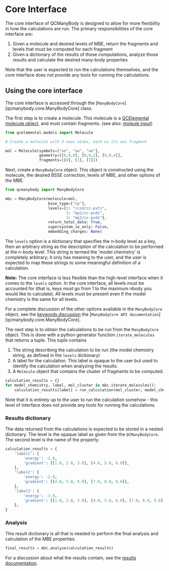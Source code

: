# Core Interface

The core interface of QCManyBody is designed to allow for more flexibility in how the calculations are run.
The primary responsibilities of the core interface are:

1. Given a molecule and desired levels of MBE, return the fragments and levels that must be computed for each fragment
2. Given a dictionary of the results of those computations, analyze those results and calculate the desired many-body properties

Note that the user is expected to run the calculations themselves, and the core interface does not provide any tools for
running the calculations.


## Using the core interface

The core interface is accessed through the [`ManyBodyCore`][qcmanybody.core.ManyBodyCore]
class.

The first step is to create a molecule. This molecule is a
[QCElemental molecule object](https://molssi.github.io/QCElemental/model_molecule.html), and must contain fragments.
(see also: [moleule input](keywords.md#molecule))

```python
from qcelemental.models import Molecule

# Create a molecule with 3 neon atoms, each as its own fragment

mol = Molecule(symbols=["ne", "ne", "ne"],
               geometry=[[0,0,0], [0,0,2], [0,0,4]],
               fragments=[[0], [1], [2]])
```

Next, create a `ManyBodyCore` object. This object is constructed using the molecule,
the desired BSSE correction, levels of MBE, and other options of the MBE.

```python
from qcmanybody import ManyBodyCore

mbc = ManyBodyCore(molecule=mol,
                   bsse_type=["cp"],
                   levels={1: "ccsd/cc-pvtz",
                           2: "mp2/cc-pvdz",
                           3: "mp2/cc-pvdz"},
                   return_total_data: True,
                   supersystem_ie_only: False,
                   embedding_charges: None)
```

The `levels` option is a dictionary that specifies the n-body level as a key, then an arbitrary
string as the description of the calculation to be performed at the n-body level. This string is
termed the 'model chemistry' is completely arbitrary; it only has meaning to the user, and the user is expected to
map these strings to some meaningful definition of a calculation.

**Note:** The core interface is less flexible than the high-level interface when it comes to the `levels` option.
    In the core interface, all levels must be accounted for (that is, keys must go from 1 to the maximum
    nbody you would like to calculate). All levels must be present even if the model chemistry
    is the same for all levels.

For a complete discussion of the other options available in the `ManyBodyCore` object, see the
[keywords discussion](keywords.md)
the [`ManyBodyCore API documentation`][qcmanybody.core.ManyBodyCore].

The next step is to obtain the calculations to be run from the `ManyBodyCore` object.
This is done with a python generator function `iterate_molecules` that returns
a tuple. This tuple contains

1. The string describing the calculation to be run (the model chemistry string, as defined in the `levels` dictionary)
2. A label for the calculation. This label is opaque to the user but used to identify the calculation when analyzing the results.
3. A `Molecule` object that contains the cluster of fragments to be computed.

```python
calculation_results = {}
for model_chemistry, label, mol_cluster in mbc.iterate_molecules():
    calculation_results[label] = run_calculation(mol_cluster, model_chemistry)
```

Note that it is entirely up to the user to run the calculation somehow - this level of interface
does not provide any tools for running the calculations.

### Results dictionary

The data returned from the calculations is expected to be stored in a nested dictionary.
The level is the opaque label as given from the `QCManyBodyCore`.
The second level is the name of the property.

```python
calculation_results = {
    'label1': {
        'energy': -1.0,
        'gradient': [[1.0, 2.0, 3.0], [4.0, 5.0, 6.0]],
    },
    'label2': {
        'energy': -2.0,
        'gradient': [[4.0, 5.0, 6.0], [7.0, 8.0, 9.0]],
    },
    'label3': {
        'energy': -3.0,
        'gradient': [[1.0, 2.0, 3.0], [4.0, 5.0, 6.0], [7.0, 8.0, 9.0]],
    },
}
```

### Analysis

This result dictionary is all that is needed to perform the final analysis and calculation
of the MBE properties.

```python
final_results = mbc.analyze(calculation_results)
```

For a discussion about what the results contain, see the [results documentation](results.md).
